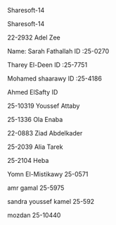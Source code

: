 Sharesoft-14


Sharesoft-14

22-2932 Adel Zee

Name: Sarah Fathallah ID :25-0270



Tharey El-Deen ID :25-7751

Mohamed shaarawy  ID :25-4186


Ahmed ElSafty ID

25-10319 Youssef Attaby


25-1336 Ola Enaba


22-0883 Ziad Abdelkader

25-2039 Alia Tarek

25-2104 Heba

Yomn El-Mistikawy 25-0571

amr gamal 25-5975

sandra youssef kamel 25-592

mozdan 25-10440
